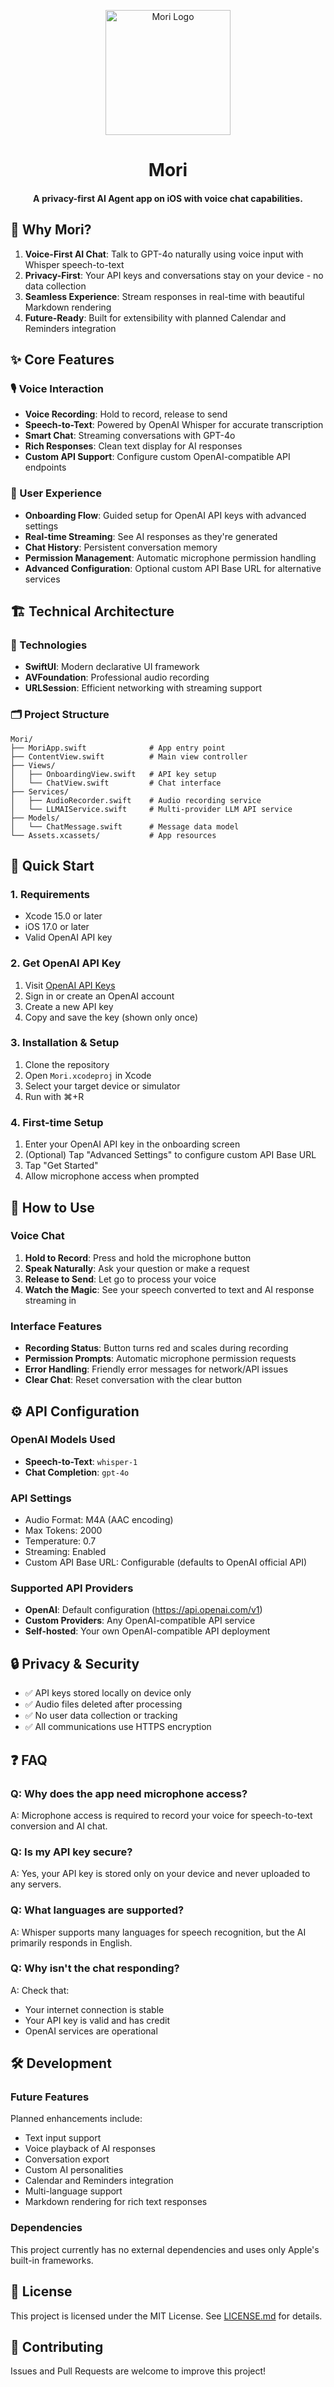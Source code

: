 <p align="center">
    <img src="https://github.com/aquarius-wing/mori/blob/dev/Mori/Assets.xcassets/AppIcon.appiconset/AppIcon-1024.png?raw=true" alt="Mori Logo" height="200">
</p>


<h1 align="center"> Mori </h1>

<h4 align="center">
    A privacy-first AI Agent app on iOS with voice chat capabilities.
</h4>

## 🤔 Why Mori?

1. **Voice-First AI Chat**: Talk to GPT-4o naturally using voice input with Whisper speech-to-text
2. **Privacy-First**: Your API keys and conversations stay on your device - no data collection
3. **Seamless Experience**: Stream responses in real-time with beautiful Markdown rendering
4. **Future-Ready**: Built for extensibility with planned Calendar and Reminders integration

## ✨ Core Features

### 🎙️ Voice Interaction
- **Voice Recording**: Hold to record, release to send
- **Speech-to-Text**: Powered by OpenAI Whisper for accurate transcription
- **Smart Chat**: Streaming conversations with GPT-4o
- **Rich Responses**: Clean text display for AI responses
- **Custom API Support**: Configure custom OpenAI-compatible API endpoints

### 🚀 User Experience
- **Onboarding Flow**: Guided setup for OpenAI API keys with advanced settings
- **Real-time Streaming**: See AI responses as they're generated
- **Chat History**: Persistent conversation memory
- **Permission Management**: Automatic microphone permission handling
- **Advanced Configuration**: Optional custom API Base URL for alternative services

## 🏗️ Technical Architecture

### 📱 Technologies
- **SwiftUI**: Modern declarative UI framework
- **AVFoundation**: Professional audio recording
- **URLSession**: Efficient networking with streaming support

### 🗂️ Project Structure
```
Mori/
├── MoriApp.swift              # App entry point
├── ContentView.swift          # Main view controller
├── Views/
│   ├── OnboardingView.swift   # API key setup
│   └── ChatView.swift         # Chat interface
├── Services/
│   ├── AudioRecorder.swift    # Audio recording service
│   └── LLMAIService.swift     # Multi-provider LLM API service
├── Models/
│   └── ChatMessage.swift      # Message data model
└── Assets.xcassets/           # App resources
```

## 🚀 Quick Start

### 1. Requirements
- Xcode 15.0 or later
- iOS 17.0 or later
- Valid OpenAI API key

### 2. Get OpenAI API Key
1. Visit [OpenAI API Keys](https://platform.openai.com/api-keys)
2. Sign in or create an OpenAI account
3. Create a new API key
4. Copy and save the key (shown only once)

### 3. Installation & Setup
1. Clone the repository
2. Open `Mori.xcodeproj` in Xcode
3. Select your target device or simulator
4. Run with ⌘+R

### 4. First-time Setup
1. Enter your OpenAI API key in the onboarding screen
2. (Optional) Tap "Advanced Settings" to configure custom API Base URL
3. Tap "Get Started"
4. Allow microphone access when prompted

## 💬 How to Use

### Voice Chat
1. **Hold to Record**: Press and hold the microphone button
2. **Speak Naturally**: Ask your question or make a request
3. **Release to Send**: Let go to process your voice
4. **Watch the Magic**: See your speech converted to text and AI response streaming in

### Interface Features
- **Recording Status**: Button turns red and scales during recording
- **Permission Prompts**: Automatic microphone permission requests
- **Error Handling**: Friendly error messages for network/API issues
- **Clear Chat**: Reset conversation with the clear button

## ⚙️ API Configuration

### OpenAI Models Used
- **Speech-to-Text**: `whisper-1`
- **Chat Completion**: `gpt-4o`

### API Settings
- Audio Format: M4A (AAC encoding)
- Max Tokens: 2000
- Temperature: 0.7
- Streaming: Enabled
- Custom API Base URL: Configurable (defaults to OpenAI official API)

### Supported API Providers
- **OpenAI**: Default configuration (https://api.openai.com/v1)
- **Custom Providers**: Any OpenAI-compatible API service
- **Self-hosted**: Your own OpenAI-compatible API deployment

## 🔒 Privacy & Security

- ✅ API keys stored locally on device only
- ✅ Audio files deleted after processing
- ✅ No user data collection or tracking
- ✅ All communications use HTTPS encryption

## ❓ FAQ

### Q: Why does the app need microphone access?
A: Microphone access is required to record your voice for speech-to-text conversion and AI chat.

### Q: Is my API key secure?
A: Yes, your API key is stored only on your device and never uploaded to any servers.

### Q: What languages are supported?
A: Whisper supports many languages for speech recognition, but the AI primarily responds in English.

### Q: Why isn't the chat responding?
A: Check that:
- Your internet connection is stable
- Your API key is valid and has credit
- OpenAI services are operational

## 🛠️ Development

### Future Features
Planned enhancements include:
- Text input support
- Voice playback of AI responses
- Conversation export
- Custom AI personalities
- Calendar and Reminders integration
- Multi-language support
- Markdown rendering for rich text responses

### Dependencies
This project currently has no external dependencies and uses only Apple's built-in frameworks.

## 📄 License

This project is licensed under the MIT License. See [LICENSE.md](LICENSE.md) for details.

## 🤝 Contributing

Issues and Pull Requests are welcome to improve this project!

